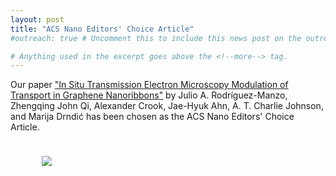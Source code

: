 ```yaml
---
layout: post
title: "ACS Nano Editors' Choice Article"
#outreach: true # Uncomment this to include this news post on the outreach page.

# Anything used in the excerpt goes above the <!--more--> tag.
---
```




Our paper <a href="http://pubs.acs.org/doi/abs/10.1021/acsnano.6b01419">"In Situ Transmission Electron Microscopy Modulation of Transport in Graphene Nanoribbons"</a> by Julio A. Rodríguez-Manzo, Zhengqing John Qi, Alexander Crook, Jae-Hyuk Ahn, A. T. Charlie Johnson, and Marija Drndić has been chosen as the ACS Nano Editors' Choice Article.

<figure class="hide-for-small" style="float: left; padding: 10px; width: 310px;">
  <img src="{{site.baseurl}}/{{site.img_path}}/nn-2016-01419s_0005.gif">
</figure>

<!--more-->
